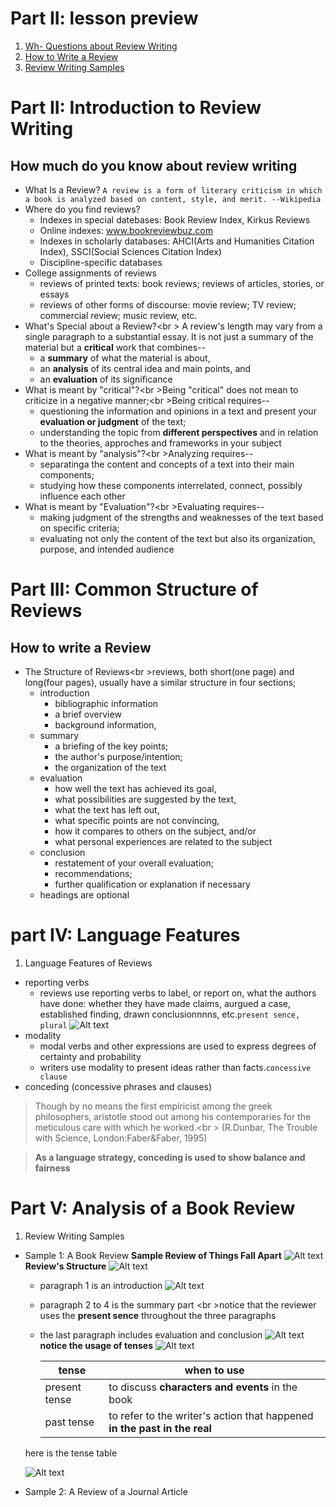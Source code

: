 # Part II: lesson preview
1. [Wh- Questions about Review Writing](#how-much-do-you-know-about-review-writing)
1. [How to Write a Review](#how-to-write-a-review)
1. [Review Writing Samples](#review-writing-samples)

# Part II: Introduction to Review Writing
## How much do you know about review writing
  * What Is a Review?
  `A review is a form of literary criticism in which a book is analyzed based on content, style, and merit. --Wikipedia`
  * Where do you find reviews?
    - Indexes in special datebases: Book Review Index, Kirkus Reviews
    - Online indexes: www.bookreviewbuz.com
    - Indexes in scholarly databases: AHCI(Arts and Humanities  Citation Index), SSCI(Social Sciences Citation Index)
    - Discipline-specific databases
  * College assignments of reviews
    - reviews of printed texts: book reviews; reviews of articles, stories, or essays
    - reviews of other forms of discourse: movie review; TV review; commercial review; music review, etc.
  * What's Special about a Review?<br \> A review's length may vary from a single paragraph to a substantial essay. It is not just a summary of the material but a **critical** work that combines--
    - a **summary** of what the material is about,
    - an **analysis** of its central idea and main points, and 
    - an **evaluation** of its significance
  * What is meant by "critical"?<br \>Being "critical" does not mean to criticize in a negative manner;<br \>Being critical requires--
    - questioning the information and opinions in a text and present your **evaluation or judgment** of the text;
    - understanding the topic from **different perspectives** and in relation to the theories, approches and frameworks in your subject 
  * What is meant by "analysis"?<br \>Analyzing requires--
    - separatinga the content and concepts of a text into their main components;
    - studying how these components interrelated, connect, possibly influence each other
  * What is meant by "Evaluation"?<br \>Evaluating requires--
    - making judgment of the strengths and weaknesses of the text based on specific criteria;
    - evaluating not only the content of the text but also its organization, purpose, and intended audience

# Part III: Common Structure of Reviews
## How to write a Review
  * The Structure of Reviews<br \>reviews, both short(one page) and long(four pages), usually have a similar structure in four sections;
    - introduction
      - bibliographic information
      - a brief overview
      - background information,
    - summary
      - a briefing of the key points;
      - the author's purpose/intention;
      - the organization of the text
    - evaluation
      - how well the text has achieved its goal,
      - what possibilities are suggested by the text,
      - what the text has left out,
      - what specific points are not convincing,
      - how it compares to others on the subject, and/or
      - what personal experiences are related to the subject
    - conclusion
      - restatement of your overall evaluation;
      - recommendations;
      - further qualification or explanation if necessary
    - headings are optional

# part IV: Language Features
1. Language Features of Reviews
  * reporting verbs
    - reviews use reporting verbs to label, or report on, what the authors have done: whether they have made claims, aurgued a case, established finding, drawn conclusionnnns, etc.`present sence, plural`
  ![Alt text](./pic/23crv.jpg "common reporting verbs")
  * modality
    - modal verbs and other expressions are used to express degrees of certainty and probability
    - writers use modality to present ideas rather than facts.`concessive clause`
  * conceding (concessive phrases and clauses)

  > Though by no means the first empiricist among the greek philosophers, aristotle stood out among his contemporaries for the meticulous care with which he worked.<br \>    (R.Dunbar, The Trouble with Science, London:Faber&Faber, 1995)

  > **As a language strategy, conceding is used to show balance and fairness**

# Part V: Analysis of a Book Review
1. Review Writing Samples 
  * Sample 1: A Book Review
  __Sample Review of Things Fall Apart__
  ![Alt text](./pic/23sample1.png)
  __Review's Structure__
  ![Alt text](./pic/23sample1_1.png)
    - paragraph 1 is an introduction
    ![Alt text](./pic/23sample1_p1.png)
    - paragraph 2 to 4 is the summary part <br \>notice that the reviewer uses the __present sence__ throughout the three paragraphs 
    - the last paragraph includes evaluation and conclusion
    ![Alt text](./pic/23sample1_p2.png)
    **notice the usage of tenses**
    ![Alt text](./pic/23sample1_p3.png)

      |tense|when to use|
      |-----|-----------|
      |present tense|to discuss __characters and events__ in the book|
      |past tense|to refer to the writer's action that happened __in the past in the real__|
    here is the tense table

      ![Alt text](./pic/23simple_tenses.gif)

  * Sample 2: A Review of a Journal Article
